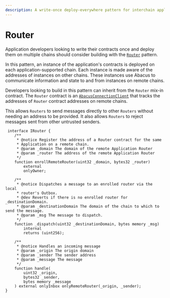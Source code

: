 ```yaml
---
description: A write-once deploy-everywhere pattern for interchain applications
---
```


# Router

Application developers looking to write their contracts once and deploy them on multiple chains should consider building with the [`Router`](https://github.com/abacus-network/abacus-monorepo/blob/main/solidity/app/contracts/Router.sol) pattern.

In this pattern, an instance of the application's contracts is deployed on each application-supported chain. Each instance is made aware of the addresses of instances on other chains. These instances use Abacus to communicate information and state to and from instances on remote chains.

Developers looking to build in this pattern can inherit from the `Router` mix-in contract. The `Router` contract is an [`AbacusConnectionClient`](abacusconnectionclient.md) that tracks the addresses of `Router` contract addresses on remote chains.

This allows `Routers` to send messages directly to other `Routers` without needing an address to be provided. It also allows `Routers` to reject messages sent from other untrusted senders.

```solidity
 interface IRouter {
    /**
     * @notice Register the address of a Router contract for the same
     * Application on a remote chain.
     * @param _domain The domain of the remote Application Router
     * @param _router The address of the remote Application Router
     */
    function enrollRemoteRouter(uint32 _domain, bytes32 _router)
        external
        onlyOwner;

    /**
     * @notice Dispatches a message to an enrolled router via the local
     * router's Outbox.
     * @dev Reverts if there is no enrolled router for _destinationDomain.
     * @param _destinationDomain The domain of the chain to which to send the message.
     * @param _msg The message to dispatch.
     */
    function _dispatch(uint32 _destinationDomain, bytes memory _msg)
        internal
        returns (uint256);
 
    /**
     * @notice Handles an incoming message
     * @param _origin The origin domain
     * @param _sender The sender address
     * @param _message The message
     */
    function handle(
        uint32 _origin,
        bytes32 _sender,
        bytes memory _message
    ) external onlyInbox onlyRemoteRouter(_origin, _sender);
}
```
